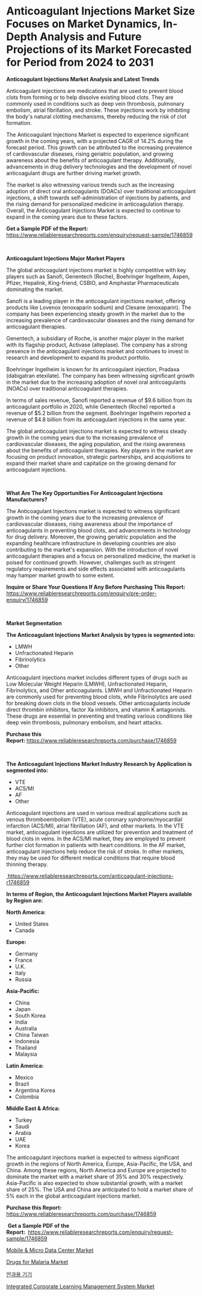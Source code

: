 <p><h1>Anticoagulant Injections Market Size Focuses on Market Dynamics, In-Depth Analysis and Future Projections of its Market Forecasted for Period from 2024 to 2031</h1></p><p><strong>Anticoagulant Injections Market Analysis and Latest Trends</strong></p>
<p><p>Anticoagulant injections are medications that are used to prevent blood clots from forming or to help dissolve existing blood clots. They are commonly used in conditions such as deep vein thrombosis, pulmonary embolism, atrial fibrillation, and stroke. These injections work by inhibiting the body's natural clotting mechanisms, thereby reducing the risk of clot formation.</p><p>The Anticoagulant Injections Market is expected to experience significant growth in the coming years, with a projected CAGR of 14.2% during the forecast period. This growth can be attributed to the increasing prevalence of cardiovascular diseases, rising geriatric population, and growing awareness about the benefits of anticoagulant therapy. Additionally, advancements in drug delivery technologies and the development of novel anticoagulant drugs are further driving market growth.</p><p>The market is also witnessing various trends such as the increasing adoption of direct oral anticoagulants (DOACs) over traditional anticoagulant injections, a shift towards self-administration of injections by patients, and the rising demand for personalized medicine in anticoagulation therapy. Overall, the Anticoagulant Injections Market is expected to continue to expand in the coming years due to these factors.</p></p>
<p><strong>Get a Sample PDF of the Report:&nbsp;</strong> <a href="https://www.reliableresearchreports.com/enquiry/request-sample/1746859">https://www.reliableresearchreports.com/enquiry/request-sample/1746859</a></p>
<p>&nbsp;</p>
<p><strong>Anticoagulant Injections Major Market Players</strong></p>
<p><p>The global anticoagulant injections market is highly competitive with key players such as Sanofi, Genentech (Roche), Boehringer Ingelheim, Aspen, Pfizer, Hepalink, King-friend, CSBIO, and Amphastar Pharmaceuticals dominating the market.</p><p>Sanofi is a leading player in the anticoagulant injections market, offering products like Lovenox (enoxaparin sodium) and Clexane (enoxaparin). The company has been experiencing steady growth in the market due to the increasing prevalence of cardiovascular diseases and the rising demand for anticoagulant therapies.</p><p>Genentech, a subsidiary of Roche, is another major player in the market with its flagship product, Activase (alteplase). The company has a strong presence in the anticoagulant injections market and continues to invest in research and development to expand its product portfolio.</p><p>Boehringer Ingelheim is known for its anticoagulant injection, Pradaxa (dabigatran etexilate). The company has been witnessing significant growth in the market due to the increasing adoption of novel oral anticoagulants (NOACs) over traditional anticoagulant therapies.</p><p>In terms of sales revenue, Sanofi reported a revenue of $9.6 billion from its anticoagulant portfolio in 2020, while Genentech (Roche) reported a revenue of $5.2 billion from the segment. Boehringer Ingelheim reported a revenue of $4.8 billion from its anticoagulant injections in the same year.</p><p>The global anticoagulant injections market is expected to witness steady growth in the coming years due to the increasing prevalence of cardiovascular diseases, the aging population, and the rising awareness about the benefits of anticoagulant therapies. Key players in the market are focusing on product innovation, strategic partnerships, and acquisitions to expand their market share and capitalize on the growing demand for anticoagulant injections.</p></p>
<p>&nbsp;</p>
<p><strong>What Are The Key Opportunities For Anticoagulant Injections Manufacturers?</strong></p>
<p><p>The Anticoagulant Injections market is expected to witness significant growth in the coming years due to the increasing prevalence of cardiovascular diseases, rising awareness about the importance of anticoagulants in preventing blood clots, and advancements in technology for drug delivery. Moreover, the growing geriatric population and the expanding healthcare infrastructure in developing countries are also contributing to the market's expansion. With the introduction of novel anticoagulant therapies and a focus on personalized medicine, the market is poised for continued growth. However, challenges such as stringent regulatory requirements and side effects associated with anticoagulants may hamper market growth to some extent.</p></p>
<p><strong>Inquire or Share Your Questions If Any Before Purchasing This Report:</strong> <a href="https://www.reliableresearchreports.com/enquiry/pre-order-enquiry/1746859">https://www.reliableresearchreports.com/enquiry/pre-order-enquiry/1746859</a></p>
<p>&nbsp;</p>
<p><strong>Market Segmentation</strong></p>
<p><strong>The Anticoagulant Injections Market Analysis by types is segmented into:</strong></p>
<p><ul><li>LMWH</li><li>Unfractionated Heparin</li><li>Fibrinolytics</li><li>Other</li></ul></p>
<p><p>Anticoagulant injections market includes different types of drugs such as Low Molecular Weight Heparin (LMWH), Unfractionated Heparin, Fibrinolytics, and Other anticoagulants. LMWH and Unfractionated Heparin are commonly used for preventing blood clots, while Fibrinolytics are used for breaking down clots in the blood vessels. Other anticoagulants include direct thrombin inhibitors, factor Xa inhibitors, and vitamin K antagonists. These drugs are essential in preventing and treating various conditions like deep vein thrombosis, pulmonary embolism, and heart attacks.</p></p>
<p><strong>Purchase this Report:&nbsp;</strong><a href="https://www.reliableresearchreports.com/purchase/1746859">https://www.reliableresearchreports.com/purchase/1746859</a></p>
<p>&nbsp;</p>
<p><strong>The Anticoagulant Injections Market Industry Research by Application is segmented into:</strong></p>
<p><ul><li>VTE</li><li>ACS/MI</li><li>AF</li><li>Other</li></ul></p>
<p><p>Anticoagulant injections are used in various medical applications such as venous thromboembolism (VTE), acute coronary syndrome/myocardial infarction (ACS/MI), atrial fibrillation (AF), and other markets. In the VTE market, anticoagulant injections are utilized for prevention and treatment of blood clots in veins. In the ACS/MI market, they are employed to prevent further clot formation in patients with heart conditions. In the AF market, anticoagulant injections help reduce the risk of stroke. In other markets, they may be used for different medical conditions that require blood thinning therapy.</p></p>
<p><a href="https://www.reliableresearchreports.com/anticoagulant-injections-r1746859">&nbsp;https://www.reliableresearchreports.com/anticoagulant-injections-r1746859</a></p>
<p><strong>In terms of Region, the Anticoagulant Injections Market Players available by Region are:</strong></p>
<p>
    <p> <strong> North America: </strong>
        <ul>
            <li>United States</li>
            <li>Canada</li>
        </ul>
        </p> 
    <p> <strong> Europe: </strong>
        <ul>
            <li>Germany</li>
            <li>France</li>
            <li>U.K.</li>
            <li>Italy</li>
            <li>Russia</li>
        </ul>
        </p> 
    <p> <strong> Asia-Pacific: </strong>
        <ul>
            <li>China</li>
            <li>Japan</li>
            <li>South Korea</li>
            <li>India</li>
            <li>Australia</li>
            <li>China Taiwan</li>
            <li>Indonesia</li>
            <li>Thailand</li>
            <li>Malaysia</li>
        </ul>
        </p> 
    <p> <strong> Latin America: </strong>
        <ul>
            <li>Mexico</li>
            <li>Brazil</li>
            <li>Argentina Korea</li>
            <li>Colombia</li>
        </ul>
        </p> 
    <p> <strong> Middle East & Africa: </strong>
        <ul>
            <li>Turkey</li>
            <li>Saudi</li>
            <li>Arabia</li>
            <li>UAE</li>
            <li>Korea</li>
        </ul>
    </p>
    </p>
<p><p>The anticoagulant injections market is expected to witness significant growth in the regions of North America, Europe, Asia-Pacific, the USA, and China. Among these regions, North America and Europe are projected to dominate the market with a market share of 35% and 30% respectively. Asia-Pacific is also expected to show substantial growth, with a market share of 25%. The USA and China are anticipated to hold a market share of 5% each in the global anticoagulant injections market.</p></p>
<p><strong>Purchase this Report: </strong><a href="https://www.reliableresearchreports.com/purchase/1746859">https://www.reliableresearchreports.com/purchase/1746859</a></p>
<p>&nbsp;<strong>Get a Sample PDF of the Report:&nbsp;&nbsp;</strong><a href="https://www.reliableresearchreports.com/enquiry/request-sample/1746859">https://www.reliableresearchreports.com/enquiry/request-sample/1746859</a></p>
<p><strong></strong></p>
<p><p><a href="https://medium.com/@go-emi/mobile-amp-micro-data-center-market-size-and-market-trends-complete-industry-overview-2024-to-dc60a81f7fa9">Mobile & Micro Data Center Market</a></p><p><a href="https://github.com/JameTravis/Market-Research-Report-List-5/blob/main/drugs-for-malaria-market.md">Drugs for Malaria Market</a></p><p><a href="https://medium.com/@kasandrarempel/%EC%95%88%EA%B3%BC%EA%B8%B0%EA%B5%AC-%EC%8B%9C%EC%9E%A5-%EB%8F%99%ED%96%A5-%EB%B0%8F-%EC%98%88%EC%B8%A1-2024%EB%85%84%EB%B6%80%ED%84%B0-2031%EB%85%84%EA%B9%8C%EC%A7%80%EC%9D%98-%EC%8B%9C%EC%9E%A5-%EB%8F%99%ED%96%A5-%EC%84%B1%EC%9E%A5%EB%A5%A0-8a2952b2a5fc">안과용 기기</a></p><p><a href="https://medium.com/@chloeconn57/integrated-corporate-learning-management-system-market-analysis-its-cagr-market-segmentation-and-daa9c84b678e">Integrated Corporate Learning Management System Market</a></p></p>